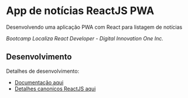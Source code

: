 # App de notícias ReactJS PWA

Desenvolvendo uma aplicação PWA com React para listagem de notícias

*Bootcamp Localiza React Developer - Digital Innovation One Inc.*

## Desenvolvimento

Detalhes de desenvolvimento:

- [Documentação aqui](https://github.com/NeiTDutra/dio-react-pwa/blob/master/DOCUMENT.md)
- [Detalhes canonicos ReactJS aqui](https://github.com/NeiTDutra/dio-react-pwa/blob/master/HELPER.md)
